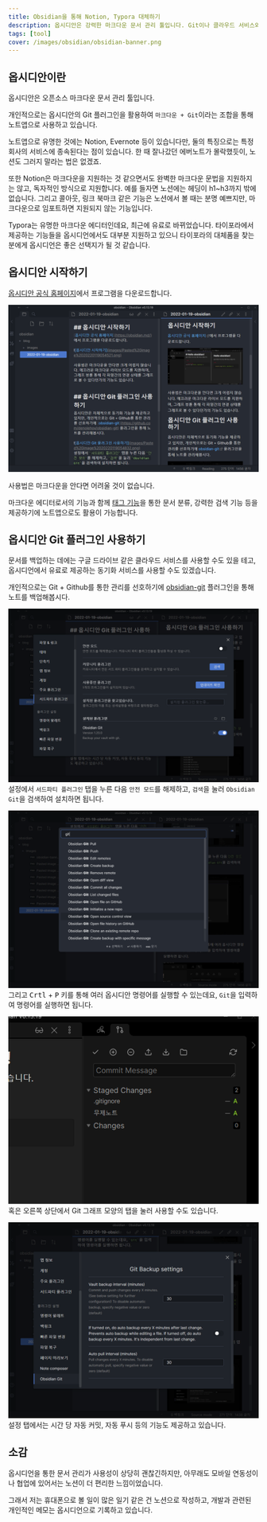 ```yaml
---
title: Obsidian을 통해 Notion, Typora 대체하기
description: 옵시디안은 강력한 마크다운 문서 관리 툴입니다. Git이나 클라우드 서비스와 함께 이용하여 Notion과 같은 노트앱으로 활용할 수 있습니다.
tags: [tool]
cover: /images/obsidian/obsidian-banner.png
---
```


## 옵시디안이란
옵시디안은 오픈소스 마크다운 문서 관리 툴입니다.

개인적으로는 옵시디안의 Git 플러그인을 활용하여 `마크다운 + Git`이라는 조합을 통해 노트앱으로 사용하고 있습니다.

노트앱으로 유명한 것에는 Notion, Evernote 등이 있습니다만, 둘의 특징으로는 특정 회사의 서비스에 종속된다는 점이 있습니다. 한 때 잘나갔던 에버노트가 몰락했듯이, 노션도 그러지 말라는 법은 없겠죠.

또한 Notion은 마크다운을 지원하는 것 같으면서도 완벽한 마크다운 문법을 지원하지는 않고, 독자적인 방식으로 지원합니다. 예를 들자면 노션에는 헤딩이 h1~h3까지 밖에 없습니다. 그리고 콜아웃, 링크 북마크 같은 기능은 노션에서 볼 때는 분명 예쁘지만, 마크다운으로 임포트하면 지원되지 않는 기능입니다.

Typora는 유명한 마크다운 에디터인데요, 최근에 유료로 바뀌었습니다. 타이포라에서 제공하는 기능들을 옵시디언에서도 대부분 지원하고 있으니 타이포라의 대체품을 찾는 분에게 옵시디언은 좋은 선택지가 될 것 같습니다.


## 옵시디안 시작하기
[옵시디안 공식 홈페이지](https://obsidian.md/)에서 프로그램을 다운로드합니다.

![옵시디안 시작하기](images/obsidian/Pasted%20image%2020220119063157.png)

사용법은 마크다운을 안다면 어려울 것이 없습니다.

마크다운 에디터로서의 기능과 함께 [태그 기능](https://help.obsidian.md/How+to/Working+with+tags)을 통한 문서 분류, 강력한 검색 기능 등을 제공하기에 노트앱으로도 활용이 가능합니다.


## 옵시디안 Git 플러그인 사용하기
문서를 백업하는 데에는 구글 드라이브 같은 클라우드 서비스를 사용할 수도 있을 테고, 옵시디언에서 유료로 제공하는 동기화 서비스를 사용할 수도 있겠습니다.

개인적으로는 Git + Github를 통한 관리를 선호하기에 [obsidian-git](https://github.com/denolehov/obsidian-git) 플러그인을 통해 노트를 백업해봅시다.

![옵시디안 Git 플러그인 사용하기](images/obsidian/Pasted%20image%2020220119063326.png)
설정에서 `서드파티 플러그인` 탭을 누른 다음 `안전 모드`를 해제하고, `검색`을 눌러 `Obsidian Git`을 검색하여 설치하면 됩니다.

![옵시디안 Git 플러그인 사용하기](images/obsidian/Pasted%20image%2020220119063424.png)
그리고 <kbd>Crtl</kbd> + <kbd>P</kbd> 키를 통해 여러 옵시디안 명령어를 실행할 수 있는데요, `Git`을 입력하여 명령어를 실행하면 됩니다.

![옵시디안 Git 플러그인 사용하기](images/obsidian/Pasted%20image%2020220119060706.png)
혹은 오른쪽 상단에서 Git 그래프 모양의 탭을 눌러 사용할 수도 있습니다.

![옵시디안 Git 플러그인 사용하기](images/obsidian/Pasted%20image%2020220119063455.png)
설정 탭에서는 시간 당 자동 커밋, 자동 푸시 등의 기능도 제공하고 있습니다.


## 소감
옵시디언을 통한 문서 관리가 사용성이 상당히 괜찮긴하지만, 아무래도 모바일 연동성이나 협업에 있어서는 노션이 더 편리한 느낌이었습니다.

그래서 저는 휴대폰으로 볼 일이 많은 일기 같은 건 노션으로 작성하고, 개발과 관련된 개인적인 메모는 옵시디언으로 기록하고 있습니다.
